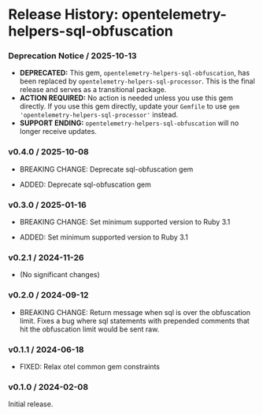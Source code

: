 # Release History: opentelemetry-helpers-sql-obfuscation

### Deprecation Notice / 2025-10-13

* **DEPRECATED:** This gem, `opentelemetry-helpers-sql-obfuscation`, has been replaced by `opentelemetry-helpers-sql-processor`. This is the final release and serves as a transitional package. 
* **ACTION REQUIRED:** No action is needed unless you use this gem directly. If you use this gem directly, update your `Gemfile` to use `gem 'opentelemetry-helpers-sql-processor'` instead.
* **SUPPORT ENDING:** `opentelemetry-helpers-sql-obfuscation` will no longer receive updates.

### v0.4.0 / 2025-10-08

* BREAKING CHANGE: Deprecate sql-obfuscation gem

* ADDED: Deprecate sql-obfuscation gem

### v0.3.0 / 2025-01-16

* BREAKING CHANGE: Set minimum supported version to Ruby 3.1

* ADDED: Set minimum supported version to Ruby 3.1

### v0.2.1 / 2024-11-26

* (No significant changes)

### v0.2.0 / 2024-09-12

- BREAKING CHANGE: Return message when sql is over the obfuscation limit. Fixes a bug where sql statements with prepended comments that hit the obfuscation limit would be sent raw.

### v0.1.1 / 2024-06-18

- FIXED: Relax otel common gem constraints

### v0.1.0 / 2024-02-08

Initial release.
